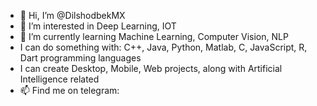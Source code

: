 - 👋 Hi, I’m @DilshodbekMX
- 👀 I’m interested in  Deep Learning, IOT
- 🌱 I’m currently learning Machine Learning, Computer Vision, NLP
- I can do something with: C++, Java, Python, Matlab, C, JavaScript, R, Dart programming languages
- I can create Desktop, Mobile, Web projects, along with Artificial Intelligence related 
- 📫 Find me on telegram:

<!---
DilshodbekMX/DilshodbekMX is a ✨ special ✨ repository because its `README.md` (this file) appears on your GitHub profile.
You can click the Preview link to take a look at your changes.
--->
